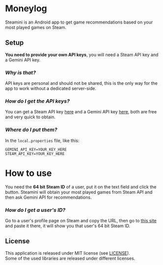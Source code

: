 # Moneylog
Steamini is an Android app to get game recommendations based on your most played games on Steam.<br>

## Setup
**You need to provide your own API keys**, you will need a Steam API key and a Gemini API key.

### *Why is that?*
API keys are personal and should not be shared, this is the only way for the app to work without a dedicated server-side.

### *How do I get the API keys?*
You can get a Steam API key [here](https://steamcommunity.com/dev/apikey) and a Gemini API key [here](https://ai.google.dev/gemini-api/docs/api-key), both are free and very quick to obtain.

### *Where do I put them?*
In the `local.properties` file, like this:
```
GEMINI_API_KEY=YOUR_KEY_HERE
STEAM_API_KEY=YOUR_KEY_HERE
```

# How to use
You need the **64 bit Steam ID** of a user, put it on the text field and click the button. Steamini will obtain your most played games from Steam API and then ask Gemini API for recommendations.

### *How do I get a user's ID?*
Go to a user's profile page on Steam and copy the URL, then go to [this site](https://profile.tf/) and paste it there, it will show you that user's 64 bit Steam ID.

## License

This application is released under MIT license (see [LICENSE](LICENSE)).<br>
Some of the used libraries are released under different licenses.
